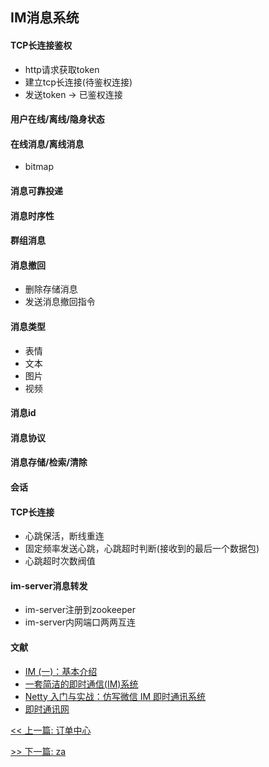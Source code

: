 ## IM消息系统

#### TCP长连接鉴权

* http请求获取token
* 建立tcp长连接(待鉴权连接)
* 发送token -> 已鉴权连接

#### 用户在线/离线/隐身状态

#### 在线消息/离线消息

* bitmap

#### 消息可靠投递

#### 消息时序性

#### 群组消息

#### 消息撤回

* 删除存储消息
* 发送消息撤回指令

#### 消息类型

* 表情
* 文本
* 图片
* 视频

#### 消息id

#### 消息协议

#### 消息存储/检索/清除

#### 会话

#### TCP长连接

* 心跳保活，断线重连
* 固定频率发送心跳，心跳超时判断(接收到的最后一个数据包)
* 心跳超时次数阀值

#### im-server消息转发

* im-server注册到zookeeper
* im-server内网端口两两互连

#### 文献

* [IM (一)：基本介绍](https://www.jianshu.com/p/38e127cb03ec)
* [一套简洁的即时通信(IM)系统](https://kb.cnblogs.com/page/541190/)
* [Netty 入门与实战：仿写微信 IM 即时通讯系统](https://juejin.im/book/5b4bc28bf265da0f60130116)
* [即时通讯网](http://www.52im.net/)


[<< 上一篇: 订单中心](13-项目经验/订单中心.md)

[>> 下一篇: za](13-项目经验/za.md)
